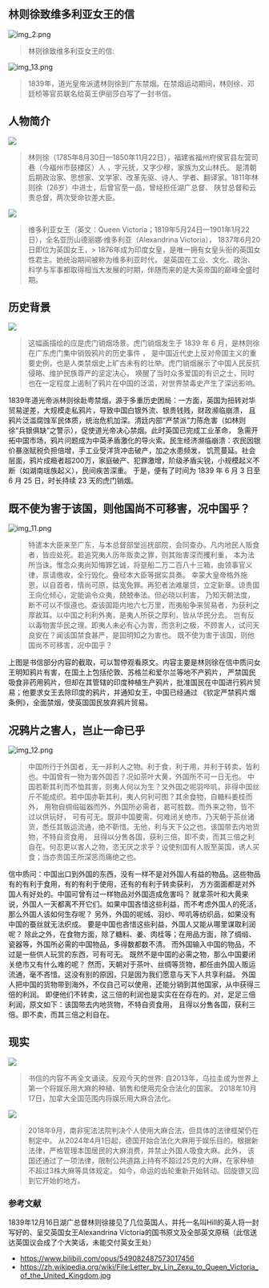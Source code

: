 ## 林则徐致维多利亚女王的信

![img_2.png](img_2.png)

> 林则徐致维多利亚女王的信:

![img_13.png](img_13.png)

> 1839年，道光皇帝派遣林则徐到广东禁烟。在禁烟运动期间，林则徐、邓廷桢等官员联名给英王伊丽莎白写了一封书信。

## 人物简介

![](img.png)

> 林则徐（1785年8月30日—1850年11月22日），福建省福州府侯官县左营司巷（今福州市鼓楼区）人 ，字元抚，又字少穆，家族为文山林氏。
> 是清朝后期政治家、思想家、文学家、改革先驱、诗人、学者、翻译家。1811年林则徐（26岁）中进士，后曾官至一品，曾经担任湖广总督、
> 陕甘总督和云贵总督，两次受命钦差大臣。

![](img_1.png)

> 维多利亚女王（英文：Queen Victoria；1819年5月24日—1901年1月22日），全名亚历山德丽娜·维多利亚（Alexandrina Victoria），
> 1837年6月20日即位为英国女王，> 1876年成为印度女皇，是唯一拥有女皇头衔的英国女性君主。她统治期间被称为维多利亚时代，
> 是英国在工业、文化、政治、科学与军事都取得相当大发展的时期，伴随而来的是大英帝国的巅峰全盛时期。

## 历史背景

![](img_10.png)
> 这幅画描绘的应是虎门销烟场景。虎门销烟发生于 1839 年 6 月，是林则徐在广东虎门集中销毁鸦片的历史事件 ，
> 是中国近代史上反对帝国主义的重要史例，也是人类禁烟史上旷古未有的壮举。虎门销烟展示了中国人民反抗侵略、维护民族尊严的坚定决心，
> 唤醒了当时众多爱国的有识之士，同时也在一定程度上遏制了鸦片在中国的泛滥，对世界禁毒史产生了深远影响。



1839年道光帝派林则徐赴粤禁烟，源于多重历史困局：一方面，英国为扭转对华贸易逆差，大规模走私鸦片，导致中国白银外流、银贵钱贱，财政濒临崩溃，
且鸦片泛滥腐蚀军民体质，统治危机加深。清廷内部“严禁派”力陈危害（如林则徐“兵银俱缺”之警示），促使道光帝决心禁烟。此时英国已完成工业革命，
急需开拓中国市场，鸦片问题成为中英矛盾激化的导火索。民生经济濒临崩溃：农民因银价暴涨赋税负担倍增，手工业受洋货冲击破产，加之水患频发，
饥荒蔓延。社会层面，鸦片成瘾者超200万，家庭破产、犯罪激增，阶级矛盾尖锐，小规模起义不断（如湖南瑶族起义），民间疾苦深重。
于是，便有了时间为 1839 年 6 月 3 日至 6 月 25 日，时长持续 23 天的虎门销烟。

## 既不使为害于该国，则他国尚不可移害，况中国乎？

![img_11.png](img_11.png)

> 特遣本大臣来至广东，与本总督部堂巡抚部院，会同查办。凡内地民人贩食者，皆应处死。若追究夷人历年贩卖之罪，则其贻害深而攫利重，
> 本为法所当诛。惟念众夷尚知悔罪乞诚，将趸船二万二百八十三箱，由领事官义律，禀请缴收，全行毁化。叠经本大臣等据实具奏。
> 幸蒙大皇帝格外施恩，以自首者，情尚可原，姑宽免罪。再犯者法难屡贷，立定新章。谅贵国王向化倾心，定能谕令众夷，兢兢奉法。但必晓以利害，
> 乃知天朝法度，断不可以不懔遵也。查该国距内地六七万里，而夷船争来贸易者，为获利之厚故耳。以中国之利利外夷，是夷人所获之厚利，皆从华民分去。
> 岂有反以毒物害华民之理。即夷人未必有心为害，而贪利之极，不顾害人，试问天良安在？闻该国禁食甚严，是固明知之为害也。
> 既不使为害于该国，则他国尚不可移害，况中国乎？

上图是书信部分内容的截取，可以暂停观看原文。内容主要是林则徐在信中质问女王明知鸦片有害，在国土上包括伦敦、苏格兰和爱尔兰等地不产鸦片，
严禁国民吸食非药用鸦片，但却在其管辖的印度种植生产鸦片，批准国民在中国进行鸦片贸易；他要求女王去除印度的鸦片，并通知女王，中国已经通过
《钦定严禁鸦片烟条例》，全面禁烟，使英国国民放弃鸦片贸易。

## 况鸦片之害人，岂止一命已乎

![img_12.png](img_12.png)
> 中国所行于外国者，无一非利人之物。利于食，利于用，并利于转卖，皆利也。中国曾有一物为害外国否？况如茶叶大黄，外国所不可一日无也。
> 中国若靳其利而不恤其害，则夷人何以为生？又外国之呢羽哔叽，非得中国丝斤不能成织。若中国亦靳其利，夷人何利可图？其余食物，自糖料姜桂而外，
> 用物自绸缎磁器而外，外国所必需者，曷可胜数。而外来之物，皆不过以供玩好，
> 可有可无。既非中国要需，何难闭关绝市。乃天朝于茶丝诸货，悉任其贩运流通，绝不靳惜。无他，利与天下公之也。该国带去内地货物，不特自资食用，
> 且得以分售各国，获利三倍。即不卖，而其三倍之利自在。何忍更以害人之物，恣无厌之求乎？设使别国有人贩至英国，诱人买食；当亦贵国王所深恶而痛绝之也。

信中质问：中国出口到外国的东西，没有一样不是对外国人有益的物品。这些物品有的有利于食用，有的有利于使用，还有的有利于转卖获利，
方方面面都是对外国人有好处的。中国可曾有过一样物品对外国造成危害吗？
就拿茶叶和大黄来说，外国人一天都离不开它们。如果中国吝惜这些利益，而不考虑外国人的死活，那么外国人该如何生存呢？
另外，外国的呢绒、羽纱、哔叽等纺织品，如果没有中国的蚕丝就无法织成。
要是中国也吝惜这些利益，外国人又能从哪里谋取利润呢？
除此之外，在食物方面，除了糖料、姜、肉桂等；在用品方面，除了绸缎、瓷器等，外国所必需的中国物品，多得数都数不清。
而外国输入中国的物品，不过是一些供人玩赏的东西，可有可无。
既然不是中国的必需之物，那么中国要闭关绝市又有什么难的呢？
然而，天朝对于茶叶、丝绸等货物，都任由外国人贩运流通，毫不吝惜。这没有别的原因，只是因为我们愿意与天下人共享利益。
外国人把中国的货物带到海外，不仅自己可以使用，还能分销到其他国家，从中获得三倍的利润。
即便他们不转卖，这三倍的利润也是实实在在存在的。对，足足三倍利润，原文如下：该国带去内地货物，不特自资食用，
且得以分售各国，获利三倍。即不卖，而其三倍之利自在。

## 现实

![](img_5.png)

> 书信的内容不再全文诵读。反观今天的世界:
> 自2013年，乌拉圭成为世界上第一个将娱乐用大麻的种植、销售和使用完全合法化的国家。
> 2018年10月17日，加拿大全国范围内将娱乐用大麻合法化。


![](img_8.png)

> 2018年9月，南非宪法法院判决个人使用大麻合法，但具体的法律框架仍在制定中。
> 从2024年4月1日起，德国开始合法化大麻用于娱乐目的。根据新法律，严格管理本国居民的大麻消费，并禁止外国人吸食大麻。此外，
> 该国还通过了一项法律，限制公共道路上持有不超过25克的大麻，在家种植不超过3株大麻等具体规定。
> 如今，命运的齿轮重新开始转动。回旋镖又回到它开始的地方。

### 参考文献

1839年12月16日湖广总督林则徐接见了几位英国人，并托一名叫Hill的英人将一封写好的、呈交英国女王Alexandrina
Victoria的国书原文及全部英文原稿（此信送达英国议会成了个大笑话，未能交付英女王处）

- https://www.bilibili.com/opus/549082487573017456
- https://zh.wikipedia.org/wiki/File:Letter_by_Lin_Zexu_to_Queen_Victoria_of_the_United_Kingdom.jpg
